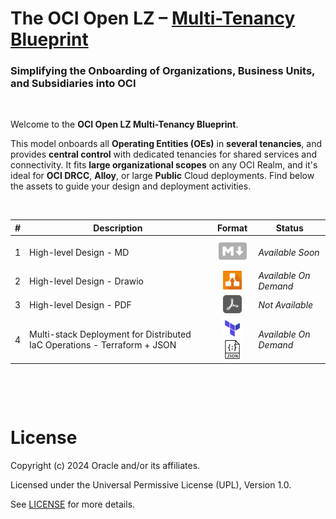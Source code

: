 # **The OCI Open LZ &ndash; [Multi-Tenancy Blueprint](#)**

### Simplifying the Onboarding of Organizations, Business Units, and Subsidiaries into OCI

&nbsp;  

Welcome to the **OCI Open LZ Multi-Tenancy Blueprint**. 

This model onboards all **Operating Entities (OEs)** in **several tenancies**, and provides **central control** with dedicated tenancies for shared services and connectivity. It fits **large organizational scopes** on any OCI Realm, and it's ideal for **OCI DRCC**, **Alloy**, or large **Public** Cloud deployments. Find below the assets to guide your design and deployment activities.


&nbsp; 

| # | Description | Format   | Status |  
|---|---|:-:|---|
| 1 | High-level Design - MD | <img src="../../commons/images/icon_md_grayed.jpg" width="45">  |  *Available Soon* |
| 2 | High-level Design - Drawio | <img src="../../commons/images/icon_drawio.jpg" width="30"> | *Available On Demand*
| 3 | High-level Design - PDF | <img src="../../commons/images/icon_pdf_grayed.jpg" width="30"> | *Not Available* |
| 4 | Multi-stack Deployment for Distributed IaC Operations - Terraform + JSON |  <img src="../../commons/images/icon_terraform.jpg" width="32"><img src="../../commons/images/icon_json.jpg" width="30">  | *Available On Demand* |


&nbsp; 

&nbsp; 

# License

Copyright (c) 2024 Oracle and/or its affiliates.

Licensed under the Universal Permissive License (UPL), Version 1.0.

See [LICENSE](LICENSE) for more details.
